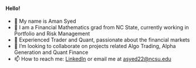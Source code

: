#### Hello!

- 👋 My name is Aman Syed
- 🔭 I am a Financial Mathematics grad from NC State, currently working in Portfolio and Risk Management
- 👀 Experienced Trader and Quant, passionate about the financial markets
- 👯 I’m looking to collaborate on projects related Algo Trading, Alpha Generation and Quant Finance
- 📫 How to reach me: [LinkedIn]([(https://www.linkedin.com/in/aman-syed/)]) or email me at asyed22@ncsu.edu

<!--
**aman3599/aman3599** is a ✨ _special_ ✨ repository because its `README.md` (this file) appears on your GitHub profile.


- 🔭 I’m currently working on ...
- 🌱 I’m currently learning ...
- 👯 I’m looking to collaborate on ...
- 🤔 I’m looking for help with ...
- 💬 Ask me about ...
- 📫 How to reach me: ...
- 😄 Pronouns: ...
- ⚡ Fun fact: ...
-->
